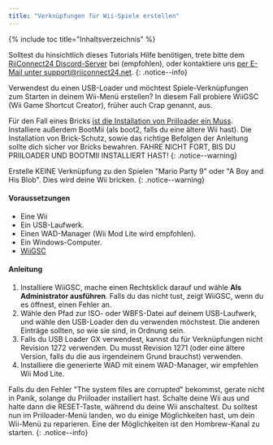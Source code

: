 ```yaml
---
title: "Verknüpfungen für Wii-Spiele erstellen"
---
```


{% include toc title="Inhaltsverzeichnis" %}

Solltest du hinsichtlich dieses Tutorials Hilfe benötigen, trete bitte dem [RiiConnect24 Discord-Server](https://discord.gg/rc24) bei (empfohlen), oder kontaktiere uns [per E-Mail unter support@riiconnect24.net](mailto:support@riiconnect24.net).
{: .notice--info}

Verwendest du einen USB-Loader und möchtest Spiele-Verknüpfungen zum Starten in deinem Wii-Menü erstellen? In diesem Fall probiere WiiGSC (Wii Game Shortcut Creator), früher auch Crap genannt, aus.

Für den Fall eines Bricks [ist die Installation von Priiloader ein Muss](/priiloader). Installiere außerdem BootMii (als boot2, falls du eine ältere Wii hast). Die Installation von Brick-Schutz, sowie das richtige Befolgen der Anleitung sollte dich sicher vor Bricks bewahren. FAHRE NICHT FORT, BIS DU PRIILOADER UND BOOTMII INSTALLIERT HAST!
{: .notice--warning}

Erstelle KEINE Verknüpfung zu den Spielen "Mario Party 9" oder "A Boy and His Blob". Dies wird deine Wii bricken.
{: .notice--warning}

#### Voraussetzungen

* Eine Wii
* Ein USB-Laufwerk.
* Einen WAD-Manager (Wii Mod Lite wird empfohlen).
* Ein Windows-Computer.
* [WiiGSC](https://wiidatabase.de/downloads/pc-tools/wiigsc-ehemals-crap/)

#### Anleitung

1. Installiere WiiGSC, mache einen Rechtsklick darauf und wähle **Als Administrator ausführen**. Falls du das nicht tust, zeigt WiiGSC, wenn du es öffnest, einen Fehler an.
2. Wähle den Pfad zur ISO- oder WBFS-Datei auf deinem USB-Laufwerk, und wähle den USB-Loader den du verwenden möchstest. Die anderen Einträge sollten, so wie sie sind, in Ordnung sein.
3. Falls du USB Loader GX verwendest, kannst du für Verknüpfungen nicht Revision 1272 verwenden. Du musst Revision 1271 (oder eine ältere Version, falls du die aus irgendeinem Grund brauchst) verwenden.
4. Installiere die generierte WAD mit einem WAD-Manager, wir empfehlen Wii Mod Lite.

Falls du den Fehler "The system files are corrupted" bekommst, gerate nicht in Panik, solange du Priiloader installiert hast. Schalte deine Wii aus und halte dann die RESET-Taste, während du deine Wii anschaltest. Du solltest nun im Priiloader-Menü landen, wo du einige Möglichkeiten hast, um dein Wii-Menü zu reparieren. Eine der Möglichkeiten ist den Hombrew-Kanal zu starten.
{: .notice--info}
